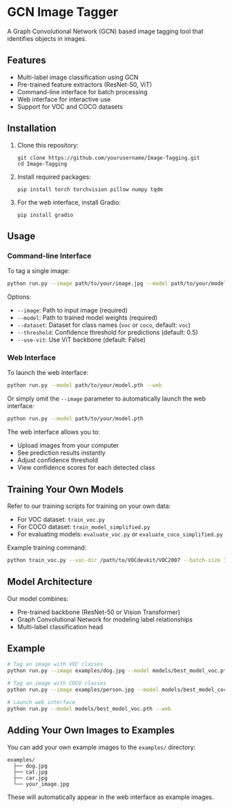 # GCN Image Tagger

A Graph Convolutional Network (GCN) based image tagging tool that identifies objects in images.

## Features

- Multi-label image classification using GCN
- Pre-trained feature extractors (ResNet-50, ViT)
- Command-line interface for batch processing
- Web interface for interactive use
- Support for VOC and COCO datasets

## Installation

1. Clone this repository:
   ```
   git clone https://github.com/yourusername/Image-Tagging.git
   cd Image-Tagging
   ```

2. Install required packages:
   ```
   pip install torch torchvision pillow numpy tqdm
   ```

3. For the web interface, install Gradio:
   ```
   pip install gradio
   ```

## Usage

### Command-line Interface

To tag a single image:

```bash
python run.py --image path/to/your/image.jpg --model path/to/your/model.pth
```

Options:
- `--image`: Path to input image (required)
- `--model`: Path to trained model weights (required)
- `--dataset`: Dataset for class names (`voc` or `coco`, default: `voc`)
- `--threshold`: Confidence threshold for predictions (default: 0.5)
- `--use-vit`: Use ViT backbone (default: False)

### Web Interface

To launch the web interface:

```bash
python run.py --model path/to/your/model.pth --web
```

Or simply omit the `--image` parameter to automatically launch the web interface:

```bash
python run.py --model path/to/your/model.pth
```

The web interface allows you to:
- Upload images from your computer
- See prediction results instantly
- Adjust confidence threshold
- View confidence scores for each detected class

## Training Your Own Models

Refer to our training scripts for training on your own data:

- For VOC dataset: `train_voc.py`
- For COCO dataset: `train_model_simplified.py`
- For evaluating models: `evaluate_voc.py` or `evaluate_coco_simplified.py`

Example training command:

```bash
python train_voc.py --voc-dir /path/to/VOCdevkit/VOC2007 --batch-size 16 --epochs 30 --save-dir ./models
```

## Model Architecture

Our model combines:
- Pre-trained backbone (ResNet-50 or Vision Transformer)
- Graph Convolutional Network for modeling label relationships
- Multi-label classification head

## Example

```bash
# Tag an image with VOC classes
python run.py --image examples/dog.jpg --model models/best_model_voc.pth --dataset voc

# Tag an image with COCO classes
python run.py --image examples/person.jpg --model models/best_model_coco.pth --dataset coco --threshold 0.3

# Launch web interface
python run.py --model models/best_model_voc.pth --web
```

## Adding Your Own Images to Examples

You can add your own example images to the `examples/` directory:

```
examples/
  ├── dog.jpg
  ├── cat.jpg
  ├── car.jpg
  └── your_image.jpg
```

These will automatically appear in the web interface as example images.
